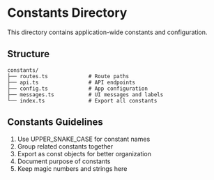 # Constants Directory

This directory contains application-wide constants and configuration.

## Structure

```
constants/
├── routes.ts             # Route paths
├── api.ts                # API endpoints
├── config.ts             # App configuration
├── messages.ts           # UI messages and labels
└── index.ts              # Export all constants
```

## Constants Guidelines

1. Use UPPER_SNAKE_CASE for constant names
2. Group related constants together
3. Export as const objects for better organization
4. Document purpose of constants
5. Keep magic numbers and strings here
